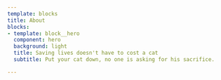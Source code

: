 ```yaml
---
template: blocks
title: About
blocks:
- template: block__hero
  component: hero
  background: light
  title: Saving lives doesn't have to cost a cat
  subtitle: Put your cat down, no one is asking for his sacrifice.

---
```

